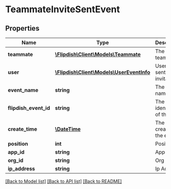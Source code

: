 # TeammateInviteSentEvent

## Properties
Name | Type | Description | Notes
------------ | ------------- | ------------- | -------------
**teammate** | [**\Flipdish\\Client\Models\Teammate**](Teammate.md) | The deleted teammate | [optional] 
**user** | [**\Flipdish\\Client\Models\UserEventInfo**](UserEventInfo.md) | User who sent the invitation | [optional] 
**event_name** | **string** | The event name | [optional] 
**flipdish_event_id** | **string** | The identitfier of the event | [optional] 
**create_time** | [**\DateTime**](\DateTime.md) | The time of creation of the event | [optional] 
**position** | **int** | Position | [optional] 
**app_id** | **string** | App id | [optional] 
**org_id** | **string** | Org id | [optional] 
**ip_address** | **string** | Ip Address | [optional] 

[[Back to Model list]](../README.md#documentation-for-models) [[Back to API list]](../README.md#documentation-for-api-endpoints) [[Back to README]](../README.md)


